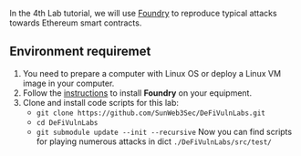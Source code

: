 In the 4th Lab tutorial, we will use [Foundry](https://book.getfoundry.sh/) to reproduce typical attacks towards Ethereum smart contracts.

## Environment requiremet
1. You need to prepare a computer with Linux OS or deploy a Linux VM image in your computer.
2. Follow the [instructions](https://book.getfoundry.sh/getting-started/installation) to install **Foundry** on your equipment.
3. Clone and install code scripts for this lab:
   - `git clone https://github.com/SunWeb3Sec/DeFiVulnLabs.git`
   - `cd DeFiVulnLabs`
   - `git submodule update --init --recursive`
  Now you can find scripts for playing numerous attacks in dict `./DeFiVulnLabs/src/test/`
